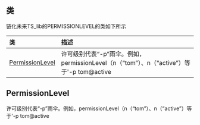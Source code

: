 ## 类
链化未来TS_lib的PERMISSIONLEVEL的类如下所示

| 类                                                                                        | 描述                                                 |
| :------------------------------------------------------------------------------------------| :----------------------------------------------------|
| [PermissionLevel](docs-cn/contract/11-ts-PermissionLevel#PermissionLevel)                          |许可级别代表“-p”雨伞。例如，permissionLevel（n（“tom”）、n（“active”）等于'-p tom@active                             |


## PermissionLevel
许可级别代表“-p”雨伞。例如，permissionLevel（n（“tom”）、n（“active”）等于'-p tom@active

